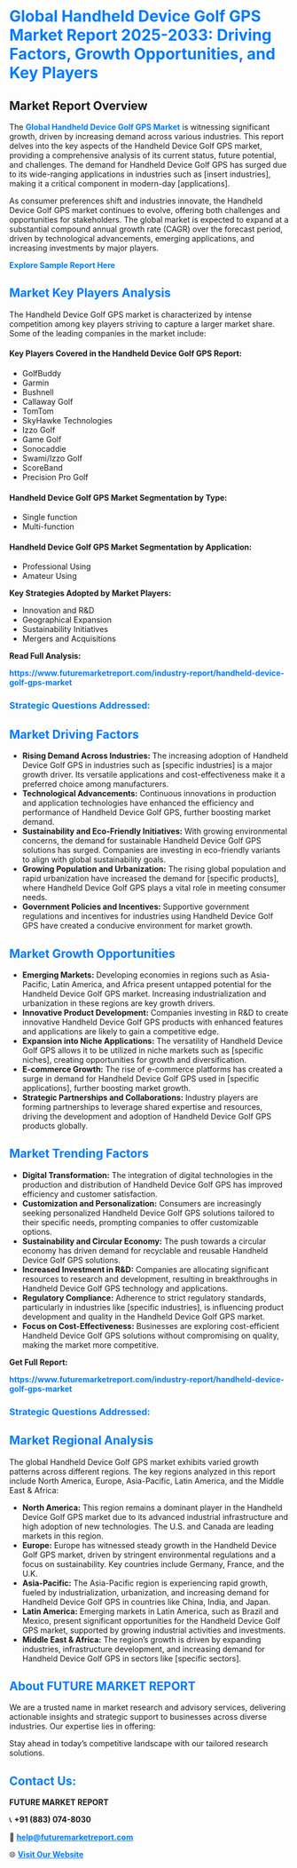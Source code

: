 <h1 style="color: #007BFF;">Global Handheld Device Golf GPS Market Report 2025-2033: Driving Factors, Growth Opportunities, and Key Players</h1>

<section id="overview">
<h2>Market Report Overview</h2>
<p>The <a href="https://www.futuremarketreport.com/industry-report/handheld-device-golf-gps-market" style="color: #007BFF; text-decoration: none;"><strong>Global Handheld Device Golf GPS Market</strong></a> is witnessing significant growth, driven by increasing demand across various industries. This report delves into the key aspects of the Handheld Device Golf GPS market, providing a comprehensive analysis of its current status, future potential, and challenges. The demand for Handheld Device Golf GPS has surged due to its wide-ranging applications in industries such as [insert industries], making it a critical component in modern-day [applications].</p>
<p>As consumer preferences shift and industries innovate, the Handheld Device Golf GPS market continues to evolve, offering both challenges and opportunities for stakeholders. The global market is expected to expand at a substantial compound annual growth rate (CAGR) over the forecast period, driven by technological advancements, emerging applications, and increasing investments by major players.</p>
</section>

<section id="overview">
<p><a href="https://www.futuremarketreport.com/request-sample/reportId=43440" style="color: #007BFF; text-decoration: none;"><strong>Explore Sample Report Here</strong></a></p>
</section>

<section id="key-players">
<h2 style="color: #007BFF;">Market Key Players Analysis</h2>
<p>The Handheld Device Golf GPS market is characterized by intense competition among key players striving to capture a larger market share. Some of the leading companies in the market include:</p>
<h4>Key Players Covered in the Handheld Device Golf GPS Report:</h4>
<ul><li>GolfBuddy</li><li>Garmin</li><li>Bushnell</li><li>Callaway Golf</li><li>TomTom</li><li>SkyHawke Technologies</li><li>Izzo Golf</li><li>Game Golf</li><li>Sonocaddie</li><li>Swami/Izzo Golf</li><li>ScoreBand</li><li>Precision Pro Golf</li></ul>
<h4>Handheld Device Golf GPS Market Segmentation by Type:</h4>
<ul><li>Single function</li><li>Multi-function</li></ul>

<h4>Handheld Device Golf GPS Market Segmentation by Application:</h4>
<ul><li>Professional Using</li><li>Amateur Using</li></ul>
<p><strong>Key Strategies Adopted by Market Players:</strong></p>
<ul>
<li>Innovation and R&D</li>
<li>Geographical Expansion</li>
<li>Sustainability Initiatives</li>
<li>Mergers and Acquisitions</li>
</ul>
</section>

<section>
<p><strong>Read Full Analysis: </strong></p><a href="https://www.futuremarketreport.com/industry-report/handheld-device-golf-gps-market" style="color: #007BFF; text-decoration: none;"><strong>https://www.futuremarketreport.com/industry-report/handheld-device-golf-gps-market</strong></a>
<h3 style="color: #007BFF;">Strategic Questions Addressed:</h3>
</section>

<section id="driving-factors">
<h2 style="color: #007BFF;">Market Driving Factors</h2>
<ul>
<li><strong>Rising Demand Across Industries:</strong> The increasing adoption of Handheld Device Golf GPS in industries such as [specific industries] is a major growth driver. Its versatile applications and cost-effectiveness make it a preferred choice among manufacturers.</li>
<li><strong>Technological Advancements:</strong> Continuous innovations in production and application technologies have enhanced the efficiency and performance of Handheld Device Golf GPS, further boosting market demand.</li>
<li><strong>Sustainability and Eco-Friendly Initiatives:</strong> With growing environmental concerns, the demand for sustainable Handheld Device Golf GPS solutions has surged. Companies are investing in eco-friendly variants to align with global sustainability goals.</li>
<li><strong>Growing Population and Urbanization:</strong> The rising global population and rapid urbanization have increased the demand for [specific products], where Handheld Device Golf GPS plays a vital role in meeting consumer needs.</li>
<li><strong>Government Policies and Incentives:</strong> Supportive government regulations and incentives for industries using Handheld Device Golf GPS have created a conducive environment for market growth.</li>
</ul>
</section>

<section id="growth-opportunities">
<h2 style="color: #007BFF;">Market Growth Opportunities</h2>
<ul>
<li><strong>Emerging Markets:</strong> Developing economies in regions such as Asia-Pacific, Latin America, and Africa present untapped potential for the Handheld Device Golf GPS market. Increasing industrialization and urbanization in these regions are key growth drivers.</li>
<li><strong>Innovative Product Development:</strong> Companies investing in R&D to create innovative Handheld Device Golf GPS products with enhanced features and applications are likely to gain a competitive edge.</li>
<li><strong>Expansion into Niche Applications:</strong> The versatility of Handheld Device Golf GPS allows it to be utilized in niche markets such as [specific niches], creating opportunities for growth and diversification.</li>
<li><strong>E-commerce Growth:</strong> The rise of e-commerce platforms has created a surge in demand for Handheld Device Golf GPS used in [specific applications], further boosting market growth.</li>
<li><strong>Strategic Partnerships and Collaborations:</strong> Industry players are forming partnerships to leverage shared expertise and resources, driving the development and adoption of Handheld Device Golf GPS products globally.</li>
</ul>
</section>

<section id="trending-factors">
<h2 style="color: #007BFF;">Market Trending Factors</h2>
<ul>
<li><strong>Digital Transformation:</strong> The integration of digital technologies in the production and distribution of Handheld Device Golf GPS has improved efficiency and customer satisfaction.</li>
<li><strong>Customization and Personalization:</strong> Consumers are increasingly seeking personalized Handheld Device Golf GPS solutions tailored to their specific needs, prompting companies to offer customizable options.</li>
<li><strong>Sustainability and Circular Economy:</strong> The push towards a circular economy has driven demand for recyclable and reusable Handheld Device Golf GPS solutions.</li>
<li><strong>Increased Investment in R&D:</strong> Companies are allocating significant resources to research and development, resulting in breakthroughs in Handheld Device Golf GPS technology and applications.</li>
<li><strong>Regulatory Compliance:</strong> Adherence to strict regulatory standards, particularly in industries like [specific industries], is influencing product development and quality in the Handheld Device Golf GPS market.</li>
<li><strong>Focus on Cost-Effectiveness:</strong> Businesses are exploring cost-efficient Handheld Device Golf GPS solutions without compromising on quality, making the market more competitive.</li>
</ul>
</section>

<section>
<p><strong>Get Full Report: </strong></p><a href="https://www.futuremarketreport.com/industry-report/handheld-device-golf-gps-market" style="color: #007BFF; text-decoration: none;"><strong>https://www.futuremarketreport.com/industry-report/handheld-device-golf-gps-market</strong></a>
<h3 style="color: #007BFF;">Strategic Questions Addressed:</h3>
</section>


<section id="regional-analysis">
<h2 style="color: #007BFF;">Market Regional Analysis</h2>
<p>The global Handheld Device Golf GPS market exhibits varied growth patterns across different regions. The key regions analyzed in this report include North America, Europe, Asia-Pacific, Latin America, and the Middle East & Africa:</p>
<ul>
<li><strong>North America:</strong> This region remains a dominant player in the Handheld Device Golf GPS market due to its advanced industrial infrastructure and high adoption of new technologies. The U.S. and Canada are leading markets in this region.</li>
<li><strong>Europe:</strong> Europe has witnessed steady growth in the Handheld Device Golf GPS market, driven by stringent environmental regulations and a focus on sustainability. Key countries include Germany, France, and the U.K.</li>
<li><strong>Asia-Pacific:</strong> The Asia-Pacific region is experiencing rapid growth, fueled by industrialization, urbanization, and increasing demand for Handheld Device Golf GPS in countries like China, India, and Japan.</li>
<li><strong>Latin America:</strong> Emerging markets in Latin America, such as Brazil and Mexico, present significant opportunities for the Handheld Device Golf GPS market, supported by growing industrial activities and investments.</li>
<li><strong>Middle East & Africa:</strong> The region’s growth is driven by expanding industries, infrastructure development, and increasing demand for Handheld Device Golf GPS in sectors like [specific sectors].</li>
</ul>
</section>

<footer>
<h2 style="color: #007BFF;">About FUTURE MARKET REPORT</h2>
<p>We are a trusted name in market research and advisory services, delivering actionable insights and strategic support to businesses across diverse industries. Our expertise lies in offering:</p>

<p>Stay ahead in today’s competitive landscape with our tailored research solutions.</p>

<h2 style="color: #007BFF;">Contact Us:</h2>
<p><strong>FUTURE MARKET REPORT</strong></p>
<p>📞 <strong>+91 (883) 074-8030</strong></p>
<p>📧 <strong><a href="mailto:help@futuremarketreport.com" style="color: #007BFF;">help@futuremarketreport.com</a></strong></p>
<p>🌐 <strong><a href="https://www.futuremarketreport.com/" style="color: #007BFF;">Visit Our Website</a></strong></p>
</footer>